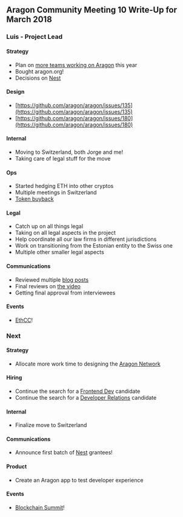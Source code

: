 ## Aragon Community Meeting 10 Write-Up for March 2018

### Luis - Project Lead

#### Strategy
- Plan on [more teams working on Aragon](https://blog.aragon.one/decentralizing-aragons-development-5062fd6d135d) this year
- Bought aragon.org!
- Decisions on [Nest](https://github.com/aragon/nest)

#### Design

- [https://github.com/aragon/aragon/issues/135](https://github.com/aragon/aragon/issues/135)
- [https://github.com/aragon/aragon/issues/180](https://github.com/aragon/aragon/issues/180)

#### Internal
- Moving to Switzerland, both Jorge and me!
- Taking care of legal stuff for the move

#### Ops

- Started hedging ETH into other cryptos
- Multiple meetings in Switzerland
- [Token buyback](https://blog.aragon.one/token-buyback-transparency-report-dc89ca2935b)

#### Legal

- Catch up on all things legal
- Taking on all legal aspects in the project
- Help coordinate all our law firms in different jurisdictions
- Work on transitioning from the Estonian entity to the Swiss one
- Multiple other smaller legal aspects

#### Communications
- Reviewed multiple [blog posts](https://blog.aragon.one/)
- Final reviews on [the video](https://www.youtube.com/watch?v=AqjIWmiAidw)
- Getting final approval from interviewees

#### Events

- [EthCC](https://ethcc.io/)!

### Next

#### Strategy

- Allocate more work time to designing the [Aragon Network](https://aragon.one/network)

#### Hiring

- Continue the search for a [Frontend Dev](../../../../jobs/openings/frontend.md) candidate
- Continue the search for a [Developer Relations](../../../../jobs/openings/dev_rel.md) candidate

#### Internal
- Finalize move to Switzerland

#### Communications
- Announce first batch of [Nest](https://github.com/aragon/nest) grantees!

#### Product
- Create an Aragon app to test developer experience

#### Events

- [Blockchain Summit](https://blockchainsummit.ch/events/zug-2018)!
